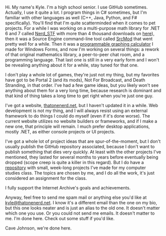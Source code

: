 Hi. My name's Kyle. I'm a high school senior. I use GitHub sometimes. Actually, I use it quite a lot. I program things in C# sometimes, but I'm familiar with other languages as well (C++, Java, Python, and F# specifically). You'll find that I'm quite scatterminded when it comes to pet projects. For a while I was working on a multi-purpose math library for .NET 6 and 7 called [Nerd_STF](https://github.com/That-One-Nerd/Nerd_STF) with more than 4 thousand downloads on [here](https://www.nuget.org/packages/Nerd_STF)), then it was a Source Engine command-line tool called [SrcMod](https://github.com/That-One-Nerd/SrcMod) that went pretty well for a while. Then it was a [programmable graphing calculator](https://github.com/That-One-Nerd/Graphing) I made for Windows Forms, and now I'm working on several things: a rework of that original mathematics library, a peer-to-peer chat room, and a programming language. That last one is still in a very early form and I won't be revealing anything about it for a while, stay tuned for that one.

I don't play a whole lot of games, they're just not my thing, but my favorites have got to be Portal 2 (and its mods), Not For Broadcast, and Death Stranding, in that order. I've had a few game ideas, but you likely won't see anything about them for a very long time, because research is dominant and that kind of thing takes a long time to get right when you're just one guy.

I've got a website, [thatonenerd.net](https://thatonenerd.net/), but I haven't updated it in a while. Web development is not my thing, and I will always resist using an external framework to do things I could do myself (even if it's done worse). The current website utilizes no website builders or frameworks, and if I make a new one, that principle will remain. I much prefer desktop applications, mostly .NET, as either console projects or UI projects.

I've got a whole lot of project ideas that are spur-of-the-moment, but I don't usually publish the GitHub repository associated, because I don't want to publish something that dies very quickly. At least with the other projects I've mentioned, they lasted for several months to years before eventually being dropped (scope creep is quite a killer in this regard). But I do have a [repository](https://github.com/That-One-Nerd/ComputerStudiesProjects) with small, week-long projects I've made for my computer studies class. The topics are chosen by me, and I do all the work, it's just considered an assignment for the class.

I fully support the Internet Archive's goals and achievements.

Anyway, feel free to send me spam mail or anything else you'd like at [kyle@thatonenerd.net](mailto:kyle@thatonenerd.net). I know it's a different email than the one on my bio, but this one looks neater and is just an alias to the old one. It doesn't matter which one you use. Or you could not send me emails. It doesn't matter to me. I'm done here. Check out some stuff if you'd like.

Cave Johnson, we're done here.

